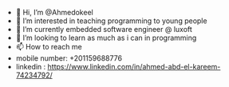 - 👋 Hi, I’m @Ahmedokeel
- 👀 I’m interested in teaching programming to young people 
- 🌱 I’m currently embedded software engineer @ luxoft 
- 💞️ I’m looking to learn as much as i can in programming 
- 📫 How to reach me
- mobile number: +201159688776 
- linkedin : https://www.linkedin.com/in/ahmed-abd-el-kareem-74234792/

